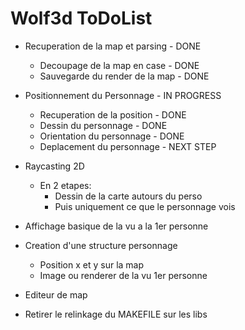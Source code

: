 # Wolf3d ToDoList

- Recuperation de la map et parsing - DONE
  - Decoupage de la map en case - DONE
  - Sauvegarde du render de la map - DONE

- Positionnement du Personnage - IN PROGRESS
  - Recuperation de la position - DONE
  - Dessin du personnage - DONE
  - Orientation du personnage - DONE
  - Deplacement du personnage - NEXT STEP

- Raycasting 2D
  - En 2 etapes:
    - Dessin de la carte autours du perso
    - Puis uniquement ce que le personnage vois

- Affichage basique de la vu a la 1er personne

- Creation d'une structure personnage
  - Position x et y sur la map
  - Image ou renderer de la vu 1er personne

- Editeur de map

- Retirer le relinkage du MAKEFILE sur les libs

